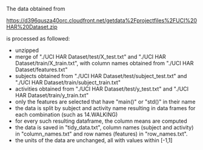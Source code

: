 The data obtained from

https://d396qusza40orc.cloudfront.net/getdata%2Fprojectfiles%2FUCI%20HAR%20Dataset.zip 

is processed as followed:
- unzipped
- merge of "./UCI HAR Dataset/test/X_test.txt" and "./UCI HAR Dataset/train/X_train.txt", with column names obtained from "./UCI HAR Dataset/features.txt"
- subjects obtained from "./UCI HAR Dataset/test/subject_test.txt" and "./UCI HAR Dataset/train/subject_train.txt"
- activities obtained from "./UCI HAR Dataset/test/y_test.txt" and "./UCI HAR Dataset/train/y_train.txt"
- only the features are selected that have "main()" or "std()" in their name
- the data is split by subject and activity name resulting in data frames for each combination (such as 14.WALKING)
- for every such resulting dataframe, the column means are computed
- the data is saved in "tidy_data.txt", column names (subject and activity) in "column_names.txt" and row names (features) in "row_names.txt". 
- the units of the data are unchanged, all with values within [-1,1]
